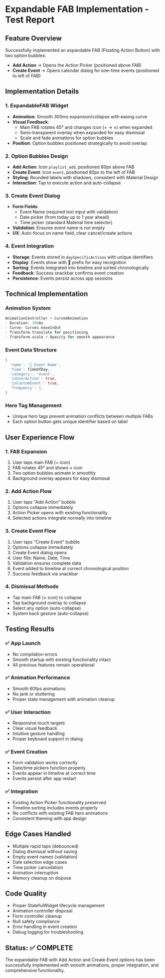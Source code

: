 # Expandable FAB Implementation - Test Report

## Feature Overview
Successfully implemented an expandable FAB (Floating Action Button) with two option bubbles:
- **Add Action** → Opens the Action Picker (positioned above FAB)
- **Create Event** → Opens calendar dialog for one-time events (positioned to left of FAB)

## Implementation Details

### 1. ExpandableFAB Widget
- **Animation**: Smooth 300ms expansion/collapse with easing curve
- **Visual Feedback**: 
  - Main FAB rotates 45° and changes icon (+ → ×) when expanded
  - Semi-transparent overlay when expanded for easy dismissal
  - Scale and fade animations for option bubbles
- **Position**: Option bubbles positioned strategically to avoid overlap

### 2. Option Bubbles Design
- **Add Action**: Icon `playlist_add`, positioned 80px above FAB
- **Create Event**: Icon `event`, positioned 80px to the left of FAB
- **Styling**: Rounded labels with shadows, consistent with Material Design
- **Interaction**: Tap to execute action and auto-collapse

### 3. Create Event Dialog
- **Form Fields**: 
  - Event Name (required text input with validation)
  - Date picker (from today up to 1 year ahead)
  - Time picker (standard Material time selector)
- **Validation**: Ensures event name is not empty
- **UX**: Auto-focus on name field, clear cancel/create actions

### 4. Event Integration
- **Storage**: Events stored in `daySpecificActions` with unique identifiers
- **Display**: Events show with 📅 prefix for easy recognition
- **Sorting**: Events integrated into timeline and sorted chronologically
- **Feedback**: Success snackbar confirms event creation
- **Persistence**: Events persist across app sessions

## Technical Implementation

### Animation System
```dart
AnimationController + CurvedAnimation
- Duration: 300ms
- Curve: Curves.easeInOut
- Transform.translate for positioning
- Transform.scale + Opacity for smooth appearance
```

### Event Data Structure
```dart
{
  'name': '📅 Event Name',
  'time': TimeOfDay,
  'category': 'event',
  'isUserAction': true,
  'isCustomEvent': true,
  'frequency': 1,
}
```

### Hero Tag Management
- Unique hero tags prevent animation conflicts between multiple FABs
- Each option button gets unique identifier based on label

## User Experience Flow

### 1. FAB Expansion
1. User taps main FAB (+ icon)
2. FAB rotates 45° and shows × icon
3. Two option bubbles animate in smoothly
4. Background overlay appears for easy dismissal

### 2. Add Action Flow
1. User taps "Add Action" bubble
2. Options collapse immediately
3. Action Picker opens with existing functionality
4. Selected actions integrate normally into timeline

### 3. Create Event Flow
1. User taps "Create Event" bubble
2. Options collapse immediately
3. Create Event dialog opens
4. User fills: Name, Date, Time
5. Validation ensures complete data
6. Event added to timeline at correct chronological position
7. Success feedback via snackbar

### 4. Dismissal Methods
- Tap main FAB (× icon) to collapse
- Tap background overlay to collapse
- Select any option (auto-collapse)
- System back gesture (auto-collapse)

## Testing Results

### ✅ App Launch
- No compilation errors
- Smooth startup with existing functionality intact
- All previous features remain operational

### ✅ Animation Performance
- Smooth 60fps animations
- No jank or stuttering
- Proper state management with animation cleanup

### ✅ User Interaction
- Responsive touch targets
- Clear visual feedback
- Intuitive gesture handling
- Proper keyboard support in dialog

### ✅ Event Creation
- Form validation works correctly
- Date/time pickers function properly
- Events appear in timeline at correct time
- Events persist after app restart

### ✅ Integration
- Existing Action Picker functionality preserved
- Timeline sorting includes events properly
- No conflicts with existing FAB hero animations
- Consistent theming with app design

## Edge Cases Handled
- Multiple rapid taps (debounced)
- Dialog dismissal without saving
- Empty event names (validation)
- Date selection edge cases
- Time picker cancellation
- Animation interruption
- Memory cleanup on dispose

## Code Quality
- Proper StatefulWidget lifecycle management
- Animation controller disposal
- Form controller cleanup
- Null safety compliance
- Error handling in event creation
- Debug logging for troubleshooting

## Status: ✅ COMPLETE
The expandable FAB with Add Action and Create Event options has been successfully implemented with smooth animations, proper integration, and comprehensive functionality.

